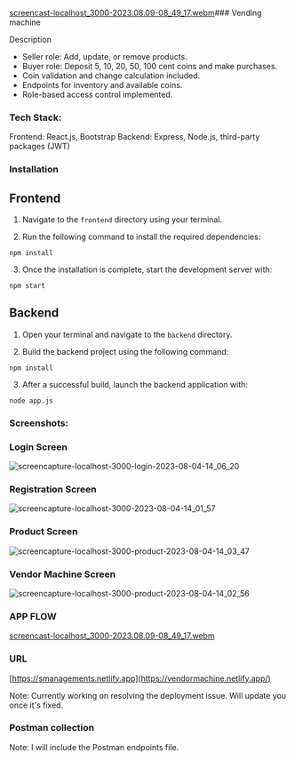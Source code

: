 [screencast-localhost_3000-2023.08.09-08_49_17.webm](https://github.com/Mirza-Hassan/vending_machine/assets/17096257/28a21dbe-7629-46d0-991c-09436c1d80eb)### Vending machine 

Description

- Seller role: Add, update, or remove products.
- Buyer role: Deposit 5, 10, 20, 50, 100 cent coins and make purchases.
- Coin validation and change calculation included.
- Endpoints for inventory and available coins.
- Role-based access control implemented.

### Tech Stack:
Frontend: React.js, Bootstrap
Backend: Express, Node.js, third-party packages (JWT)

### Installation

## Frontend
1. Navigate to the `frontend` directory using your terminal.

2. Run the following command to install the required dependencies:
```
npm install
```

3. Once the installation is complete, start the development server with:
```
npm start
```

## Backend
1. Open your terminal and navigate to the `backend` directory.

2. Build the backend project using the following command:
```
npm install
```

3. After a successful build, launch the backend application with:
```
node app.js
```

### Screenshots:
### Login Screen
![screencapture-localhost-3000-login-2023-08-04-14_06_20](https://github.com/Mirza-Hassan/vending_machine/assets/17096257/1fff9288-ba11-4a97-be36-5f4dc46fca68)

### Registration Screen
![screencapture-localhost-3000-2023-08-04-14_01_57](https://github.com/Mirza-Hassan/vending_machine/assets/17096257/e5f0ce2a-bd0a-4764-aaf8-4c9c615d77bf)

### Product Screen
![screencapture-localhost-3000-product-2023-08-04-14_03_47](https://github.com/Mirza-Hassan/vending_machine/assets/17096257/5b790fd9-c538-442c-b24c-045d6fd21aba)


### Vendor Machine Screen
![screencapture-localhost-3000-product-2023-08-04-14_02_56](https://github.com/Mirza-Hassan/vending_machine/assets/17096257/e702445d-0870-44fb-baa9-fa94530a2699)

### APP FLOW
[screencast-localhost_3000-2023.08.09-08_49_17.webm](https://github.com/Mirza-Hassan/vending_machine/assets/17096257/6f943db9-b07f-4220-b1ec-87aeca634e52)



### URL 
[https://smanagements.netlify.app](https://vendormachine.netlify.app/)

Note: Currently working on resolving the deployment issue. Will update you once it's fixed.

### Postman collection

Note: I will include the Postman endpoints file.
